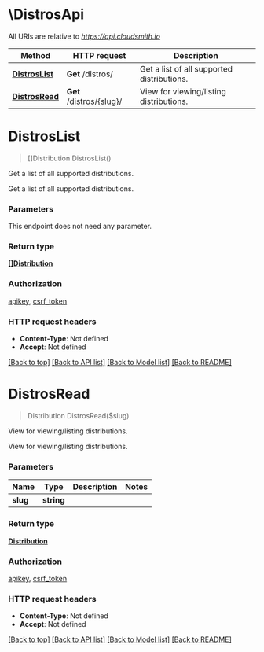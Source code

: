 # \DistrosApi

All URIs are relative to *https://api.cloudsmith.io*

Method | HTTP request | Description
------------- | ------------- | -------------
[**DistrosList**](DistrosApi.md#DistrosList) | **Get** /distros/ | Get a list of all supported distributions.
[**DistrosRead**](DistrosApi.md#DistrosRead) | **Get** /distros/{slug}/ | View for viewing/listing distributions.


# **DistrosList**
> []Distribution DistrosList()

Get a list of all supported distributions.

Get a list of all supported distributions.


### Parameters
This endpoint does not need any parameter.

### Return type

[**[]Distribution**](Distribution.md)

### Authorization

[apikey](../README.md#apikey), [csrf_token](../README.md#csrf_token)

### HTTP request headers

 - **Content-Type**: Not defined
 - **Accept**: Not defined

[[Back to top]](#) [[Back to API list]](../README.md#documentation-for-api-endpoints) [[Back to Model list]](../README.md#documentation-for-models) [[Back to README]](../README.md)

# **DistrosRead**
> Distribution DistrosRead($slug)

View for viewing/listing distributions.

View for viewing/listing distributions.


### Parameters

Name | Type | Description  | Notes
------------- | ------------- | ------------- | -------------
 **slug** | **string**|  | 

### Return type

[**Distribution**](Distribution.md)

### Authorization

[apikey](../README.md#apikey), [csrf_token](../README.md#csrf_token)

### HTTP request headers

 - **Content-Type**: Not defined
 - **Accept**: Not defined

[[Back to top]](#) [[Back to API list]](../README.md#documentation-for-api-endpoints) [[Back to Model list]](../README.md#documentation-for-models) [[Back to README]](../README.md)

